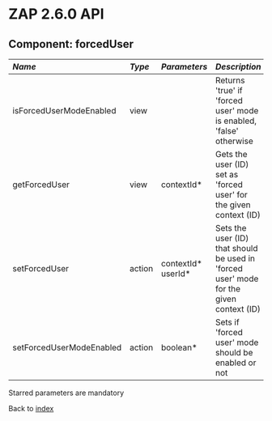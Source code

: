 # ZAP 2.6.0 API
## Component: forcedUser
| _Name_ | _Type_ | _Parameters_ | _Description_ |
|:-------|:-------|:-------------|:--------------|
| isForcedUserModeEnabled| view |  | Returns 'true' if 'forced user' mode is enabled, 'false' otherwise |
| getForcedUser| view | contextId*  | Gets the user (ID) set as 'forced user' for the given context (ID) |
| setForcedUser| action | contextId* userId*  | Sets the user (ID) that should be used in 'forced user' mode for the given context (ID) |
| setForcedUserModeEnabled| action | boolean*  | Sets if 'forced user' mode should be enabled or not |

Starred parameters are mandatory

Back to [index](ApiGen_Index)

